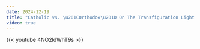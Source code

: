 ```yaml
---
date: 2024-12-19
title: "Catholic vs. \u201COrthodox\u201D On The Transfiguration Light (Leo, Maximus)"
video: true
---
```



{{< youtube 4NO2ldWhT9s >}}
